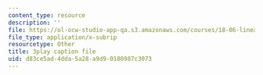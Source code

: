 ```yaml
---
content_type: resource
description: ''
file: https://ol-ocw-studio-app-qa.s3.amazonaws.com/courses/18-06-linear-algebra-spring-2010/d83ce5ad4dda5a28a9d90180987c3073_l88D4r74gtM.vtt
file_type: application/x-subrip
resourcetype: Other
title: 3play caption file
uid: d83ce5ad-4dda-5a28-a9d9-0180987c3073
---
```


